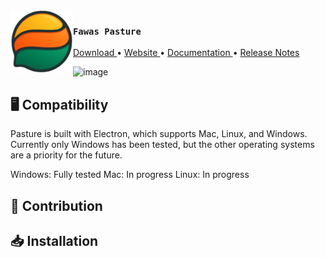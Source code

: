 <img src="newicon.png" width="100px" align="left">

### `Fawas Pasture`

<div flex="true">
  <a href="">
    Download
  </a>
  •
  <a href="">
    Website
  </a>
  •
  <a href="">
    Documentation
  </a>
  •
  <a href="">
    Release Notes
  </a>
</div>

![image](https://img.shields.io/github/issues/FawasInteractive/FawasPasture?color=%230f172a&style=for-the-badge)

## 🖥️ Compatibility

Pasture is built with Electron, which supports Mac, Linux, and Windows. Currently only Windows has been tested, but the other operating systems are a priority for the future.

Windows: Fully tested
Mac: In progress
Linux: In progress

## 🤝 Contribution

## 📥 Installation
